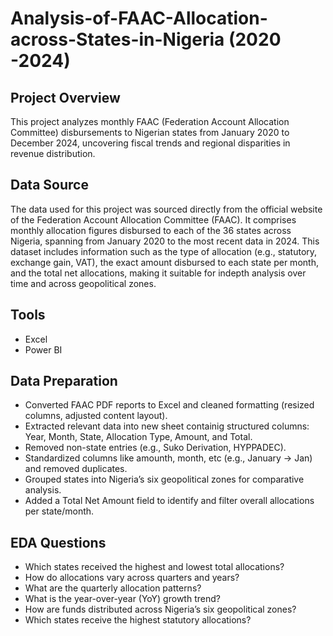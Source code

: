 # Analysis-of-FAAC-Allocation-across-States-in-Nigeria (2020 -2024)
## Project Overview
This project analyzes monthly FAAC (Federation Account Allocation Committee) disbursements to Nigerian states from January 2020 to December 2024, uncovering fiscal trends and regional disparities in revenue distribution.
## Data Source
The data used for this project was sourced directly from the official website of the Federation Account Allocation Committee (FAAC). It comprises monthly allocation figures disbursed to each of the 36 states across Nigeria, spanning from January 2020 to the most recent data in 2024. This dataset includes information such as the type of allocation (e.g., statutory, exchange gain, VAT), the exact amount disbursed to each state per month, and the total net allocations, making it suitable for indepth analysis over time and across geopolitical zones.
## Tools
- Excel
- Power BI
## Data Preparation
- Converted FAAC PDF reports to Excel and cleaned formatting (resized columns, adjusted content layout).
- Extracted relevant data into new sheet containig structured columns: Year, Month, State, Allocation Type, Amount, and Total.
- Removed non-state entries (e.g., Suko Derivation, HYPPADEC).
- Standardized columns like amounth, month, etc (e.g., January → Jan) and removed duplicates.
- Grouped states into Nigeria’s six geopolitical zones for comparative analysis.
- Added a Total Net Amount field to identify and filter overall allocations per state/month.
## EDA Questions
- Which states received the highest and lowest total allocations?
- How do allocations vary across quarters and years?
- What are the quarterly allocation patterns?
- What is the year-over-year (YoY) growth trend?
- How are funds distributed across Nigeria’s six geopolitical zones?
- Which states receive the highest statutory allocations?

